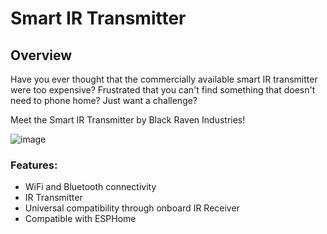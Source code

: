# Smart IR Transmitter

## Overview
Have you ever thought that the commercially available smart IR transmitter were too expensive? Frustrated that you can't find something that doesn't need to phone home? Just want a challenge? 

Meet the Smart IR Transmitter by Black Raven Industries!

![image](https://user-images.githubusercontent.com/12809981/123262969-705b1d80-d533-11eb-8742-9bb970d22f95.png)

### Features:
* WiFi and Bluetooth connectivity
* IR Transmitter
* Universal compatibility through onboard IR Receiver
* Compatible with ESPHome
